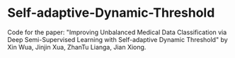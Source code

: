 # Self-adaptive-Dynamic-Threshold

Code for the paper: "Improving Unbalanced Medical Data Classification via Deep Semi-Supervised Learning with Self-adaptive Dynamic Threshold" by Xin Wua, Jinjin Xua, ZhanTu Lianga, Jian Xiong.
